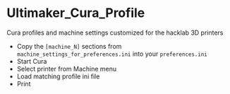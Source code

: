 Ultimaker_Cura_Profile
======================

Cura profiles and machine settings customized for the hacklab 3D printers

* Copy the `[machine_N]` sections from `machine_settings_for_preferences.ini` into your `preferences.ini`
* Start Cura
* Select printer from Machine menu
* Load matching profile ini file
* Print


